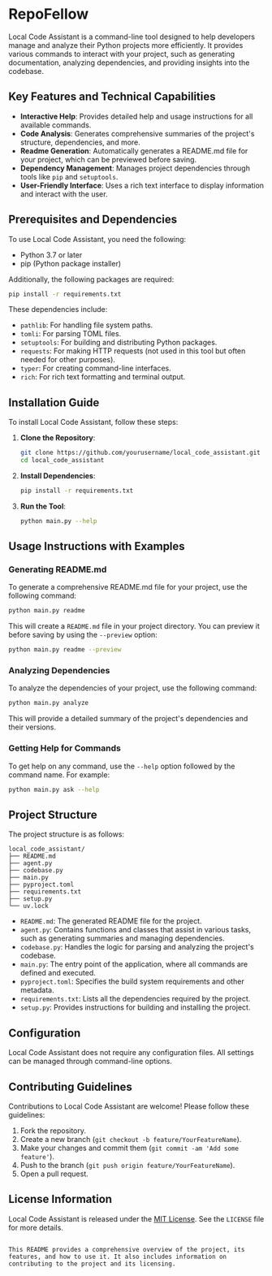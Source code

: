 # RepoFellow

Local Code Assistant is a command-line tool designed to help developers manage and analyze their Python projects more efficiently. It provides various commands to interact with your project, such as generating documentation, analyzing dependencies, and providing insights into the codebase.

## Key Features and Technical Capabilities

- **Interactive Help**: Provides detailed help and usage instructions for all available commands.
- **Code Analysis**: Generates comprehensive summaries of the project's structure, dependencies, and more.
- **Readme Generation**: Automatically generates a README.md file for your project, which can be previewed before saving.
- **Dependency Management**: Manages project dependencies through tools like `pip` and `setuptools`.
- **User-Friendly Interface**: Uses a rich text interface to display information and interact with the user.

## Prerequisites and Dependencies

To use Local Code Assistant, you need the following:

- Python 3.7 or later
- pip (Python package installer)

Additionally, the following packages are required:

```sh
pip install -r requirements.txt
```

These dependencies include:

- `pathlib`: For handling file system paths.
- `tomli`: For parsing TOML files.
- `setuptools`: For building and distributing Python packages.
- `requests`: For making HTTP requests (not used in this tool but often needed for other purposes).
- `typer`: For creating command-line interfaces.
- `rich`: For rich text formatting and terminal output.

## Installation Guide

To install Local Code Assistant, follow these steps:

1. **Clone the Repository**:

   ```sh
   git clone https://github.com/yourusername/local_code_assistant.git
   cd local_code_assistant
   ```

2. **Install Dependencies**:

   ```sh
   pip install -r requirements.txt
   ```

3. **Run the Tool**:

   ```sh
   python main.py --help
   ```

## Usage Instructions with Examples

### Generating README.md

To generate a comprehensive README.md file for your project, use the following command:

```sh
python main.py readme
```

This will create a `README.md` file in your project directory. You can preview it before saving by using the `--preview` option:

```sh
python main.py readme --preview
```

### Analyzing Dependencies

To analyze the dependencies of your project, use the following command:

```sh
python main.py analyze
```

This will provide a detailed summary of the project's dependencies and their versions.

### Getting Help for Commands

To get help on any command, use the `--help` option followed by the command name. For example:

```sh
python main.py ask --help
```

## Project Structure

The project structure is as follows:

```
local_code_assistant/
├── README.md
├── agent.py
├── codebase.py
├── main.py
├── pyproject.toml
├── requirements.txt
├── setup.py
└── uv.lock
```

- `README.md`: The generated README file for the project.
- `agent.py`: Contains functions and classes that assist in various tasks, such as generating summaries and managing dependencies.
- `codebase.py`: Handles the logic for parsing and analyzing the project's codebase.
- `main.py`: The entry point of the application, where all commands are defined and executed.
- `pyproject.toml`: Specifies the build system requirements and other metadata.
- `requirements.txt`: Lists all the dependencies required by the project.
- `setup.py`: Provides instructions for building and installing the project.

## Configuration

Local Code Assistant does not require any configuration files. All settings can be managed through command-line options.

## Contributing Guidelines

Contributions to Local Code Assistant are welcome! Please follow these guidelines:

1. Fork the repository.
2. Create a new branch (`git checkout -b feature/YourFeatureName`).
3. Make your changes and commit them (`git commit -am 'Add some feature'`).
4. Push to the branch (`git push origin feature/YourFeatureName`).
5. Open a pull request.

## License Information

Local Code Assistant is released under the [MIT License](LICENSE). See the `LICENSE` file for more details.

```

This README provides a comprehensive overview of the project, its features, and how to use it. It also includes information on contributing to the project and its licensing.
```
